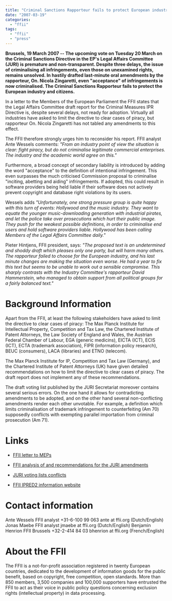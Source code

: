 ```yaml
---
title: "Criminal Sanctions Rapporteur fails to protect European industry"
date: "2007-03-19"
categories: 
  - "ffii"
tags: 
  - "ffii"
  - "press"
---
```


**Brussels, 19 March 2007 -- The upcoming vote on Tuesday 20 March on the Criminal Sanctions Directive in the EP's Legal Affairs Committee (JURI) is premature and non-transparent. Despite three delays, the issue of criminalising all infringements, even those on unexamined rights, remains unsolved. In hastily drafted last-minute oral amendments by the rapporteur, On. Nicola Zingaretti, even "acceptance" of infringements is now criminalised. The Criminal Sanctions Rapporteur fails to protect the European industry and citizens.**

In a letter to the Members of the European Parliament the FFII states that the Legal Affairs Committee draft report for the Criminal Measures IPR Directive is, despite several delays, not ready for adoption. Virtually all industries have asked to limit the directive to clear cases of piracy, but rapporteur On. Nicola Zingaretti has not tabled any amendments to this effect.

The FFII therefore strongly urges him to reconsider his report. FFII analyst Ante Wessels comments: _"From an industry point of view the situation is clear: fight piracy, but do not criminalise legitimate commercial enterprises. The industry and the academic world agree on this."_

Furthermore, a broad concept of secondary liability is introduced by adding the word "acceptance" to the definition of intentional infringement. This even surpasses the much criticised Commission proposal to criminalise "inciting, abetting and aiding" infringements. If adopted, this could result in software providers being held liable if their software does not actively prevent copyright and database right violations by its users.

Wessels adds _"Unfortunately, one strong pressure group is quite happy with this turn of events: Hollywood and the music industry. They want to equate the younger music-downloading generation with industrial pirates, and let the police take over prosecutions which hurt their public image. They push for the weakest possible definitions, in order to criminalise end users and hold software providers liable. Hollywood has been calling Members of the Legal Affairs Committee daily."_

Pieter Hintjens, FFII president, says: _"The proposed text is an undetermined and shoddy draft which pleases only one party, but will harm many others. The rapporteur failed to choose for the European industry, and his last minute changes are making the situation even worse. He had a year to fix this text but seems to be unable to work out a sensible compromise. This sharply contrasts with the Industry Committee's rapporteur David Hammerstein, who managed to obtain support from all political groups for a fairly balanced text."_

# Background Information

Apart from the FFII, at least the following stakeholders have asked to limit the directive to clear cases of piracy: The Max Planck Institute for Intellectual Property, Competition and Tax Law, the Chartered Institute of Patent Attorneys, the Law Society of England and Wales, the Austrian Federal Chamber of Labour, EGA (generic medicins), EICTA (ICT), ECIS (ICT), ECTA (trademark association), FIPR (information policy research), BEUC (consumers), LACA (libraries) and ETNO (telecom).

The Max Planck Institute for IP, Competition and Tax Law (Germany), and the Chartered Institute of Patent Attorneys (UK) have given detailed recommendations on how to limit the directive to clear cases of piracy. The draft report does not implement any of these recommendations.

The draft voting list published by the JURI Secretariat moreover contains several serious errors. On the one hand it allows for contradicting amendments to be adopted, and on the other hand several non-conflicting amendments render each other unvotable. For example, a definition which limits criminalisation of trademark infringement to counterfeiting (Am 70) supposedly conflicts with exempting parallel importation from criminal prosecution (Am 71).

# Links

- [FFII letter to MEPs](http://action.ffii.org/ipred2/Legal_Affairs_draft_report_not_ready_for_adoption-Criminal_Measures_IP_directive)
    
- [FFII analysis of and recommendations for the JURI amendments](http://action.ffii.org/ipred2/JURI_Tabled_Amendments)
    
- [JURI voting lists conflicts](http://action.ffii.org/ipred2/JURI_voting_list_conflict)
    
- [FFII IPRED2 information website](http://action.ffii.org/ipred2)
    

# Contact information

Ante Wessels FFII analyst +31-6-100 99 063 ante at ffii.org (Dutch/English) Jonas Maebe FFII analyst jmaebe at ffii.org (Dutch/English) Benjamin Henrion FFII Brussels +32-2-414 84 03 bhenrion at ffii.org (French/English)

# About the FFII

The FFII is a not-for-profit association registered in twenty European countries, dedicated to the development of information goods for the public benefit, based on copyright, free competition, open standards. More than 850 members, 3,500 companies and 100,000 supporters have entrusted the FFII to act as their voice in public policy questions concerning exclusion rights (intellectual property) in data processing.
